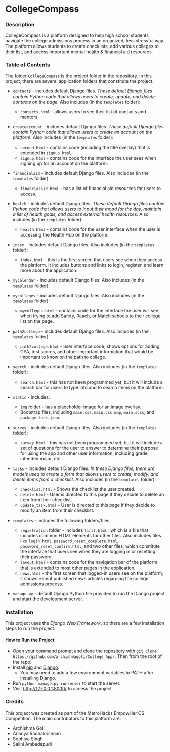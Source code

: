 # CollegeCompass 

### Description
CollegeCompass is a platform designed to help high school students navigate the college admissions process in an organized, less stressful way. The platform allows students to create checklists, add various colleges to their list, and access important mental health & financial aid resources. 

### Table of Contents
The folder ```CollegeCompass``` is the project folder in the repository. In this project, there are several application folders that constitute the project. 
* ```contacts``` - includes default Django files. *These default Django files contain Python code that allows users to create, update, and delete contacts on the page.* Also includes (in the ```templates``` folder):
   * ```contacts.html``` - allows users to see their list of contacts and mentors.

* ```createaccount``` - includes default Django files. *These default Django files contain Python code that allows users to create an account on the platform.* Also includes (in the ```templates``` folder):
   * ```second.html``` - contains code (including the title overlay) that is extended in ```signup.html```
   * ```signup.html``` - contains code for the interface the user sees when signing up for an account on the platform. 

* ```financialaid``` - includes default Django files. Also includes (in the ```templates``` folder):
   * ```financialaid.html``` - has a list of financial aid resources for users to access. 

* ```health``` - includes default Django files. *These default Django files contain Python code that allows users to input their mood for the day, maintain a list of health goals, and access external health resources.* Also includes (in the ```templates``` folder):
   * ```health.html``` - contains code for the user interface when the user is accessing the Health Hub on the platform. 

* ```index``` - includes default Django files. Also includes (in the ```templates``` folder):
   * ```index.html``` - this is the first screen that users see when they access the platform. It includes buttons and links to login, register, and learn more about the application. 

* ```mycalendar``` - includes default Django files. Also includes (in the ```templates``` folder):

* ```mycolleges``` - includes default Django files. Also includes (in the ```templates``` folder):
   * ```mycolleges.html``` - contains code for the interface the user will see when trying to add Safety, Reach, or Match schools to their college list on the page.

* ```path2college``` - includes default Django files. Also includes (in the ```templates``` folder):
   * ```path2college.html``` - user interface code; shows options for adding GPA, test scores, and other important information that would be important to know on the path to college. 

* ```search``` - includes default Django files. Also includes (in the ```templates``` folder):
   * ```search.html``` - this has not been programmed yet, but it will include a search bar for users to type into and to search items on the platform. 

* ```static``` - includes:
   * ```img``` folder - has a placeholder image for an image overlay. 
   * Bootstrap files, including ```main.css```, ```main.css.map```, ```main.scss```, and ```package-lock.json```. 

* ```survey``` - includes default Django files. Also includes (in the ```templates``` folder):
   * ```survey.html``` - this has not been programmed yet, but it will include a set of questions for the user to answer to determine their purpose for using the app and other user information, including grade, intended major, etc. 

* ```tasks``` - includes default Django files. *In these Django files, there are models used to create a form that allows users to create, modify, and delete items from a checklist.* Also includes (in the ```templates``` folder):
   * ```checklist.html``` - Shows the checklist the user created. 
   * ```delete.html``` - User is directed to this page if they decide to delete an item from their checklist. 
   * ```update_task.html``` - User is directed to this page if they decide to modify an item from their checklist.

* ```templates``` - includes the following folders/files:
   * ```registration``` folder - includes ```first.html,``` which is a file that includes common HTML elements for other files. Also includes files like ```login.html```, ```password_reset_complete.html```, ```password_reset_confirm.html```, and two other files, which constitute the interface that users see when they are logging in or resetting their password.  
   * ```layout.html``` - contains code for the navigation bar of the platform that is extended to most other pages in the application. 
   * ```news.html``` - the first screen that logged-in users see on the platform; it shows recent published news articles regarding the college admissions process. 

* ```manage.py``` - default Django Python file provided to run the Django project and start the development server. 

### Installation 
This project uses the *Django Web Framework*, so there are a few installation steps to run the project. 

#### How to Run the Project
* Open your command prompt and clone the repository with ```git clone https://github.com/archishmagoli/College_App/```. Then from the root of the repo:
* Install [pip](https://pip.pypa.io/en/stable/installing/) and [Django](https://docs.djangoproject.com/en/3.2/topics/install/). 
  * You may need to add a few environment variables to PATH after installing Django. 
* Run ```python manage.py runserver``` to start the server.
* Visit http://127.0.0.1:8000/ to access the project. 

### Credits
This project was created as part of the MetroHacks EmpowHer CS Competition. The main contributors to this platform are:
* Archishma Goli
* Ananya Radhakrishnan
* Sophiya Singh
* Salini Ambadapudi

